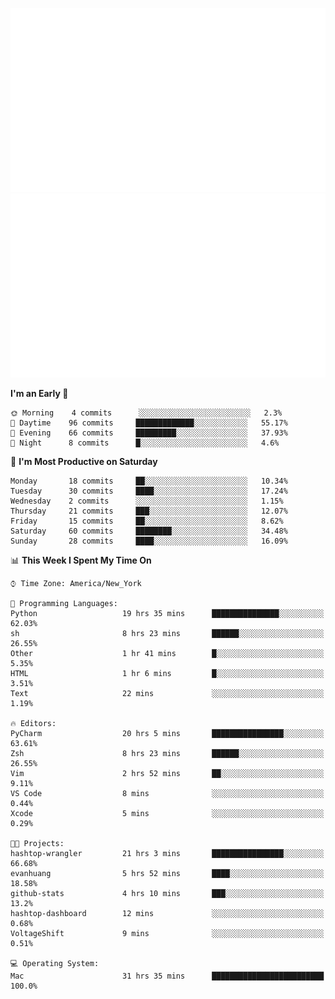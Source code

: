 <a href="https://github.com/jstrieb/github-stats">
 
![](https://github.com/evanhuang117/github-stats/blob/master/generated/overview.svg)
![](https://github.com/evanhuang117/github-stats/blob/master/generated/languages.svg)

</a>

<!--START_SECTION:waka-->
**I'm an Early 🐤** 

```text
🌞 Morning    4 commits      ░░░░░░░░░░░░░░░░░░░░░░░░░   2.3% 
🌆 Daytime    96 commits     █████████████░░░░░░░░░░░░   55.17% 
🌃 Evening    66 commits     █████████░░░░░░░░░░░░░░░░   37.93% 
🌙 Night      8 commits      █░░░░░░░░░░░░░░░░░░░░░░░░   4.6%

```
📅 **I'm Most Productive on Saturday** 

```text
Monday       18 commits     ██░░░░░░░░░░░░░░░░░░░░░░░   10.34% 
Tuesday      30 commits     ████░░░░░░░░░░░░░░░░░░░░░   17.24% 
Wednesday    2 commits      ░░░░░░░░░░░░░░░░░░░░░░░░░   1.15% 
Thursday     21 commits     ███░░░░░░░░░░░░░░░░░░░░░░   12.07% 
Friday       15 commits     ██░░░░░░░░░░░░░░░░░░░░░░░   8.62% 
Saturday     60 commits     ████████░░░░░░░░░░░░░░░░░   34.48% 
Sunday       28 commits     ████░░░░░░░░░░░░░░░░░░░░░   16.09%

```


📊 **This Week I Spent My Time On** 

```text
⌚︎ Time Zone: America/New_York

💬 Programming Languages: 
Python                   19 hrs 35 mins      ███████████████░░░░░░░░░░   62.03% 
sh                       8 hrs 23 mins       ██████░░░░░░░░░░░░░░░░░░░   26.55% 
Other                    1 hr 41 mins        █░░░░░░░░░░░░░░░░░░░░░░░░   5.35% 
HTML                     1 hr 6 mins         █░░░░░░░░░░░░░░░░░░░░░░░░   3.51% 
Text                     22 mins             ░░░░░░░░░░░░░░░░░░░░░░░░░   1.19%

🔥 Editors: 
PyCharm                  20 hrs 5 mins       ████████████████░░░░░░░░░   63.61% 
Zsh                      8 hrs 23 mins       ██████░░░░░░░░░░░░░░░░░░░   26.55% 
Vim                      2 hrs 52 mins       ██░░░░░░░░░░░░░░░░░░░░░░░   9.11% 
VS Code                  8 mins              ░░░░░░░░░░░░░░░░░░░░░░░░░   0.44% 
Xcode                    5 mins              ░░░░░░░░░░░░░░░░░░░░░░░░░   0.29%

🐱‍💻 Projects: 
hashtop-wrangler         21 hrs 3 mins       ████████████████░░░░░░░░░   66.68% 
evanhuang                5 hrs 52 mins       ████░░░░░░░░░░░░░░░░░░░░░   18.58% 
github-stats             4 hrs 10 mins       ███░░░░░░░░░░░░░░░░░░░░░░   13.2% 
hashtop-dashboard        12 mins             ░░░░░░░░░░░░░░░░░░░░░░░░░   0.68% 
VoltageShift             9 mins              ░░░░░░░░░░░░░░░░░░░░░░░░░   0.51%

💻 Operating System: 
Mac                      31 hrs 35 mins      █████████████████████████   100.0%

```


<!--END_SECTION:waka-->
